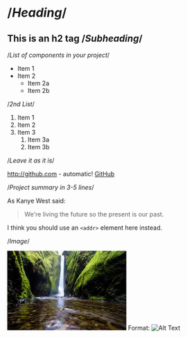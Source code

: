 #   /*Heading*/
## This is an h2 tag /*Subheading*/


/*List of components in your project*/

* Item 1
* Item 2
  * Item 2a
  * Item 2b	



/*2nd List*/

1. Item 1
1. Item 2
1. Item 3
   1. Item 3a
   1. Item 3b





/*Leave it as it is*/

http://github.com - automatic!
[GitHub](http://github.com)



/*Project summary in 3-5 lines*/

As Kanye West said:

> We're living the future so
> the present is our past.



I think you should use an
`<addr>` element here instead.




/*Image*/

![GitHub Logo](/nature.jfif)
Format: ![Alt Text](url)
